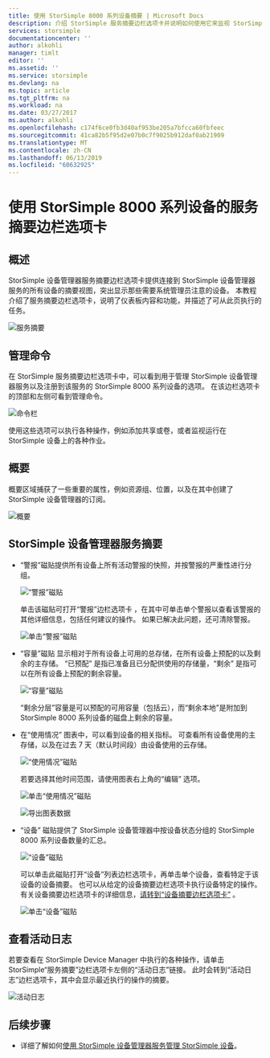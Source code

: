 ```yaml
---
title: 使用 StorSimple 8000 系列设备摘要 | Microsoft Docs
description: 介绍 StorSimple 服务摘要边栏选项卡并说明如何使用它来监视 StorSimple 解决方案的运行状况。
services: storsimple
documentationcenter: ''
author: alkohli
manager: timlt
editor: ''
ms.assetid: ''
ms.service: storsimple
ms.devlang: na
ms.topic: article
ms.tgt_pltfrm: na
ms.workload: na
ms.date: 03/27/2017
ms.author: alkohli
ms.openlocfilehash: c174f6ce0fb3d40af953be205a7bfcca60fbfeec
ms.sourcegitcommit: 41ca82b5f95d2e07b0c7f9025b912daf0ab21909
ms.translationtype: MT
ms.contentlocale: zh-CN
ms.lasthandoff: 06/13/2019
ms.locfileid: "60632925"
---
```

# <a name="use-the-service-summary-blade-for-storsimple-8000-series-device"></a>使用 StorSimple 8000 系列设备的服务摘要边栏选项卡

## <a name="overview"></a>概述

StorSimple 设备管理器服务摘要边栏选项卡提供连接到 StorSimple 设备管理器服务的所有设备的摘要视图，突出显示那些需要系统管理员注意的设备。 本教程介绍了服务摘要边栏选项卡，说明了仪表板内容和功能，并描述了可从此页执行的任务。

![服务摘要](./media/storsimple-8000-service-dashboard/service-summary1.png)


## <a name="management-commands"></a>管理命令

在 StorSimple 服务摘要边栏选项卡中，可以看到用于管理 StorSimple 设备管理器服务以及注册到该服务的 StorSimple 8000 系列设备的选项。 在该边栏选项卡的顶部和左侧可看到管理命令。

![命令栏](./media/storsimple-8000-service-dashboard/service-summary2.png)

使用这些选项可以执行各种操作，例如添加共享或卷，或者监视运行在 StorSimple 设备上的各种作业。


## <a name="essentials"></a>概要

概要区域捕获了一些重要的属性，例如资源组、位置，以及在其中创建了 StorSimple 设备管理器的订阅。

![概要](./media/storsimple-8000-service-dashboard/service-summary3.png)

## <a name="storsimple-device-manager-service-summary"></a>StorSimple 设备管理器服务摘要

* “警报”磁贴提供所有设备上所有活动警报的快照，并按警报的严重性进行分组。 

    ![“警报”磁贴](./media/storsimple-8000-service-dashboard/service-summary4.png)

    单击该磁贴可打开“警报”边栏选项卡  ，在其中可单击单个警报以查看该警报的其他详细信息，包括任何建议的操作。 如果已解决此问题，还可清除警报。

    ![单击“警报”磁贴](./media/storsimple-8000-service-dashboard/service-summary8.png)

* “容量”磁贴  显示相对于所有设备上可用的总存储，在所有设备上预配的以及剩余的主存储。 “已预配”  是指已准备且已分配供使用的存储量，“剩余”  是指可以在所有设备上预配的剩余容量。

    ![“容量”磁贴](./media/storsimple-8000-service-dashboard/service-summary6.png)

    “剩余分层”容量是可以预配的可用容量（包括云），而“剩余本地”是附加到 StorSimple 8000 系列设备的磁盘上剩余的容量。  


* 在“使用情况”  图表中，可以看到设备的相关指标。 可查看所有设备使用的主存储，以及在过去 7 天（默认时间段）由设备使用的云存储。 

    ![“使用情况”磁贴](./media/storsimple-8000-service-dashboard/service-summary7.png) 

    若要选择其他时间范围，请使用图表右上角的“编辑”  选项。

     ![单击“使用情况”磁贴](./media/storsimple-8000-service-dashboard/service-summary10.png)

     ![导出图表数据](./media/storsimple-8000-service-dashboard/service-summary11.png)

* “设备”  磁贴提供了 StorSimple 设备管理器中按设备状态分组的 StorSimple 8000 系列设备数量的汇总。 

    ![“设备”磁贴](./media/storsimple-8000-service-dashboard/service-summary5.png)

    可以单击此磁贴打开“设备”列表边栏选项卡，再单击单个设备，查看特定于该设备的设备摘要。  也可以从给定的设备摘要边栏选项卡执行设备特定的操作。 有关设备摘要边栏选项卡的详细信息，[请转到“设备摘要边栏选项卡”](storsimple-8000-device-dashboard.md) 。

    ![单击“设备”磁贴](./media/storsimple-8000-service-dashboard/service-summary9.png)

## <a name="view-the-activity-logs"></a>查看活动日志

若要查看在 StorSimple Device Manager 中执行的各种操作，请单击 StorSimple“服务摘要”边栏选项卡左侧的“活动日志”链接。  此时会转到“活动日志”边栏选项卡，其中会显示最近执行的操作的摘要。 

![活动日志](./media/storsimple-8000-service-dashboard/activity-logs1.png)
## <a name="next-steps"></a>后续步骤

* 详细了解如何[使用 StorSimple 设备管理器服务管理 StorSimple 设备](storsimple-8000-manager-service-administration.md)。


